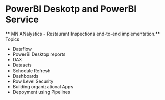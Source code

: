 # PowerBI Deskotp and PowerBI Service
** MN ANalystics - Restaurant Inspections end-to-end implementation.**
 Topics
 - Dataflow
 - PowerBi Desktop reports
 - DAX
 - Datasets
 - Schedule Refresh
 - Dashboards
 - Row Level Security
 - Building organizational Apps
 - Depoyment using Pipelines
